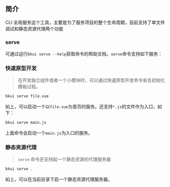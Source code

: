 ## 简介

CLI 全局服务这个工具，主要是为了服务项目的整个生命周期，目前支持了单文件调试和静态资源代理两个功能

### serve

可通过运行`bkui serve --help`获取命令的帮助文档，`serve`命令支持如下服务：

### 快速原型开发

> 在开发独立组件或者一个小模块时，可以通过快速原型开发命令省去初始化模板过程。

```bash
bkui serve file.vue
```

如上，可以启动一个以`file.vue`为首页的服务。还支持`*.js`的文件作为入口，如下：

```bash
bkui serve main.js
```

上面命令会启动一个`main.js`为入口的服务。

### 静态资源代理

> `serve` 命令还支持起一个静态资源的代理服务器

```bash
bkui serve .
```

如上，可以在当前目录下启一个静态资源代理服务器。